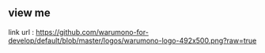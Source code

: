 ## view me

link url : https://github.com/warumono-for-develop/default/blob/master/logos/warumono-logo-492x500.png?raw=true
